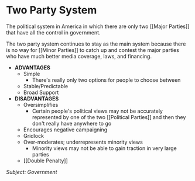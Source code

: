 # Two Party System
The political system in America in which there are only two [[Major Parties]] that have all the control in government.

The two party system continues to stay as the main system because there is no way for [[Minor Parties]] to catch up and contest the major parties who have much better media coverage, laws, and financing.

+ **ADVANTAGES**
	- Simple
		- There's really only two options for people to choose between
	- Stable/Predictable
	- Broad Support
+	**DISADVANTAGES**
	- Oversimplifies
		- Certain people's political views may not be accurately represented by one of the two [[Political Parties]] and then they don't really have anywhere to go
	- Encourages negative campaigning
	- Gridlock
	- Over-moderates; underrepresents minority views
		- Minority views may not be able to gain traction in very large parties
	- [[Double Penalty]]

*Subject: Government*